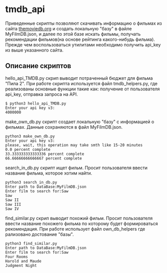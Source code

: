 # tmdb_api

Приведенные скрипты позволяют скачивать информацию о фильмах из сайта [themoviedb.org](https://www.themoviedb.org/) и создать локальную "базу" в файле MyFilmDB.json, и далее по этой базе искать фильмы, получать рекомендации фильмов(на основе рейтинга какого-нибудь фильма). Прежде чем воспользоваться утилитами необходимо получить api_key из выше указанного сайта.

## Описание скриптов
hello_api_TMDB.py скрип выводит потраченный бюджет для фильма "Пила 2". При работе скрипта используется файл tmdb_helpers.py, где реализованы основные функции такие как: получение от пользователя api_key, отправка запроса на API.
```
$ python3 hello_api_TMDB.py
Enter your api key v3:
4000000
```
make_own_db.py скрипт создает локальную "базу" с информацией о фильмах. Данные сохраняются в файл MyFilmDB.json.
```
python3 make_own_db.py
Enter your api key v3:
please, wait, this operation may take smth like 15-20 minutes
0.0 percent complete
33.333333333333336 percent complete
66.66666666666667 percent complete 
```
search_in_db.py скрипт ищет фильм. Просит пользователя ввести название фильма, которое хотим найти.
``` 
python3 search_in_db.py
Enter path to DataBase:MyFilmDB.json
Enter film to search for:Saw
Saw 
Saw II
Saw III
Saw IV
```  
find_similar.py скрип выводит похожий фильм. Просит пользователя ввести название похожего фильма по которому будет формироваться рекомендация. При работе использует файл own_db_helpers где рализовано достование "базы".
```
python3 find_similar.py
Enter path to DataBase:MyFilmDB.json
Enter film to search for:Saw
Four Rooms
Harold and Maude
Judgment Night

```

